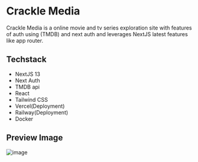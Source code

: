 # Crackle Media

Crackle Media is a online movie and tv series exploration site with features of auth using (TMDB) and next auth and leverages NextJS latest features like app router.

## Techstack
- NextJS 13
- Next Auth
- TMDB api
- React
- Tailwind CSS
- Vercel(Deployment)
- Railway(Deployment)
- Docker

## Preview Image
![image](https://github.com/saheemshafi/crackle/assets/100963202/b868647f-d9ff-43b7-b993-732165656ea5)

